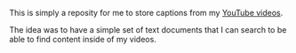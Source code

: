 This is simply a reposity for me to store captions from my [YouTube videos](http://youtube.keboo.dev).

The idea was to have a simple set of text documents that I can search to be able to find content inside of my videos.
